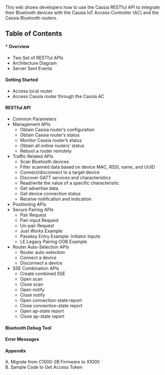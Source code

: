 This wiki shows developers how to use the Cassia RESTful API to integrate their Bluetooth devices with the Cassia IoT Access Controller (AC) and the Cassia Bluetooth routers.

## Table of Contents

#### * Overview
   * Two Set of RESTful APIs
   * Architecture Diagram
   * Server Sent Events

#### Getting Started
   * Access local router
   * Access Cassia router through the Cassia AC

#### RESTful API
   * Common Parameters
   * Management APIs
      * Obtain Cassia router’s configuration
      * Obtain Cassia router’s status
      * Monitor Cassia router’s status
      * Obtain all online routers’ status
      * Reboot a router remotely
   * Traffic Related APIs
      * Scan Bluetooth devices
      * Filter scanned data based on device MAC, RSSI, name, and UUID
      * Connect/disconnect to a target device
      * Discover GATT services and characteristics
      * Read/write the value of a specific characteristic
      * Get advertise data
      * Get device connection status
      * Receive notification and indication
   * Positioning APIs
   * Secure Pairing APIs
      * Pair Request
      * Pair-input Request
      * Un-pair Request
      * Just Works Example
      * Passkey Entry Example: Initiator Inputs
      * LE Legacy Pairing OOB Example
   * Router Auto-Selection APIs
      * Router auto-selection
      * Connect a device
      * Disconnect a device
   * SSE Combination APIs
      * Create combined SSE
      * Open scan
      * Close scan
      * Open notify
      * Close notify
      * Open connection-state report
      * Close connection-state report
      * Open ap-state report
      * Close ap-state report

#### Bluetooth Debug Tool
#### Error Messages
#### Appendix
A. Migrate from C1000-2B Firmware to X1000 \
B. Sample Code to Get Access Token
